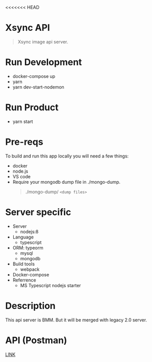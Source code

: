 <<<<<<< HEAD

# Xsync API

> Xsync image api server.

# Run Development

-   docker-compose up
-   yarn
-   yarn dev-start-nodemon

# Run Product

-   yarn start

# Pre-reqs

To build and run this app locally you will need a few things:

-   docker
-   node.js
-   VS code
-   Require your mongodb dump file in ./mongo-dump.
    > ./mongo-dump/ `<dump files>`

# Server specific

-   Server
    -   nodejs:8
-   Language
    -   typescript
-   ORM: typeorm
    -   mysql
    -   mongodb
-   Build tools
    -   webpack
-   Docker-compose
-   Referrence
    -   MS Typescript nodejs starter

# Description

This api server is BMM. But it will be merged with legacy 2.0 server.

# API (Postman)

[LINK](https://documenter.getpostman.com/view/105985/SVYjTNCo)
